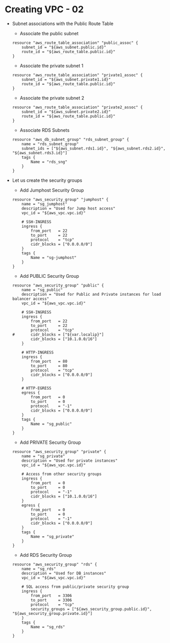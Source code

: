 # Creating VPC - 02

- Subnet associations with the Public Route Table
	- Associate the public subnet

	```
	resource "aws_route_table_association" "public_assoc" {
		subnet_id = "${aws_subnet.public.id}"
		route_id = "${aws_route_table.public.id}"
	}
	```

	- Associate the private subnet 1

	```
	resource "aws_route_table_association" "private1_assoc" {
		subnet_id = "${aws_subnet.private1.id}"
		route_id = "${aws_route_table.public.id}"
	}
	```

	- Associate the private subnet 2

	```
	resource "aws_route_table_association" "private2_assoc" {
		subnet_id = "${aws_subnet.private2.id}"
		route_id = "${aws_route_table.public.id}"
	}
	```

	- Associate RDS Subnets

	```
	resource "aws_db_subnet_group" "rds_subnet_group" {
		name = "rds_subnet_group"
		subnet_ids = ["${aws_subnet.rds1.id}", "${aws_subnet.rds2.id}", "${aws_subnet.rds3.id}"]
		tags {
			Name = "rds_sng"
		}
	}
	```

- Let us create the security groups
	- Add Jumphost Security Group
	
	```
	resource "aws_security_group" "jumphost" {
		name = "sg_jumphost"
		description = "Used for Jump host access"
		vpc_id = "${aws_vpc.vpc.id}"
		
		# SSH-INGRESS
		ingress {
			from_port	= 22
			to_port		= 22
			protocol	= "tcp"
			cidr_blocks	= ["0.0.0.0/0"]
		}
		tags {
			Name = "sg-jumphost"
		}
	}
	```
	
	- Add PUBLIC Security Group
	
	```
	resource "aws_security_group" "public" {
		name = "sg_public"
		description = "Used for Public and Private instances for load balancer access"
		vpc_id = "${aws_vpc.vpc.id}"
	
		# SSH-INGRESS
		ingress {
			from_port	= 22
			to_port		= 22
			protocol	= "tcp"
	#		cidr_blocks	= ["${var.localip}"]
			cidr_blocks	= ["10.1.0.0/16"]
		}
		
		# HTTP-INGRESS
		ingress {
			from_port	= 80
			to_port		= 80
			protocol	= "tcp"
			cidr_blocks	= ["0.0.0.0/0"]
		}
	
		# HTTP-EGRESS
		egress {
			from_port	= 0
			to_port		= 0
			protocol	= "-1"
			cidr_blocks	= ["0.0.0.0/0"]
		}
		tags {
			Name = "sg_public"
		}
	}
	```
	
	- Add PRIVATE Security Group
	
	```
	resource "aws_security_group" "private" {
		name = "sg_private"
		description = "Used for private instances"
		vpc_id = "${aws_vpc.vpc.id}"
		
		# Access from other security groups
		ingress {
			from_port	= 0
			to_port		= 0
			protocol	= "-1"
			cidr_blocks	= ["10.1.0.0/16"]
		}
		egress {
			from_port	= 0
			to_port		= 0
			protocol	= "-1"
			cidr_blocks	= ["0.0.0.0/0"]
		}
		tags {
			Name = "sg_private"
		}
	}
	```
	
	- Add RDS Security Group
	
	```
	resource "aws_security_group" "rds" {
		name = "sg_rds"
		description = "Used for DB instances"
		vpc_id = "${aws_vpc.vpc.id}"
	
		# SQL access from public/private security group
		ingress {
			from_port	= 3306
			to_port		= 3306
			protocol	= "tcp"
			security_groups	= ["${aws_security_group.public.id}", "${aws_security_group.private.id}"]
		}
		tags {
			Name = "sg_rds"
		}
	}
	```
